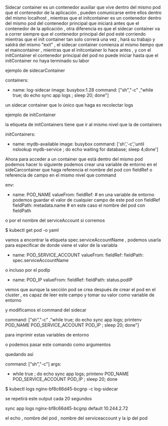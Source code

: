 Sidecar container es un contenedor auxiliar que vive dentro del mismo pod que el contenedor de la aplicación , pueden comunicarse entre ellos dentro del mismo localhost , mientras que el initcontainer es un contenedor dentro del mismo pod del contenedor principal que iniciará antes que el contenedor de la aplicación , otra diferencia es que el sidecar container va a correr siempre que el contenedor principal del pod esté corriendo mientras que el init container tan solo correrá una vez , hará su trabajo y saldrá del mismo "exit" , el sidecar container comienza al mismo tiempo que el maincontainer , mientras que el initcontainer lo hace antes , y con el initContainer el contenedor principal del pod no puede iniciar hasta que el initContainer no haya terminado su labor

ejemplo de sidecarContainer

containers:
- name: log-sidecar
  image: busybox:1.28
  command: ["sh","-c" ,"while true; do echo sync app logs ; sleep 20; done"]

un sidecar container que lo único que haga es recolectar logs

ejemplo de initContainer

la etiqueta de initContainers tiene que ir al mismo nivel que la de containers

initContainers:
- name: mydb-available
  image: busybox
  command: ['sh','-c','until nslookup mydb-service ; do echo waiting for database; sleep 4;done']

Ahora para acceder a un container que está dentro del mismo pod podemos hacer lo siguiente
podemos crear una variable de entorno en el sideCarcontainer que haga referencia el nombre del pod con fieldRef o referencia de campo
en el mismo nivel que command

env:
- name: POD_NAME
    valueFrom:
      fieldRef: # en una variable de entorno podemos guardar el valor de cualquier campo de este pod con fieldRef 
        fieldPath: metadata.name # en este caso el nombre del pod con fieldPath

o por el nombre del serviceAccount si corremos

$ kubectl get pod -o yaml

vamos a encontrar la etiqueta spec.serviceAccountName , podemos usarla para especificar de donde viene el valor de la variabla

- name: POD_SERVICE_ACCOUNT
    valueFrom:
      fieldRef:
        fieldPath: spec.serviceAccountName

o incluso por el podIp

- name: POD_IP
    valueFrom:
      fieldRef:
        fieldPath: status.podIP

vemos que aunque la sección pod se crea después de crear el pod en el cluster , es capaz de leer este campo y tomar su valor como variable de entorno

y modificamos el command del sidecar

command: ["sh","-c" ,"while true; do echo sync app logs; printenv POD_NAME POD_SERVICE_ACCOUNT POD_IP ; sleep 20; done"]

para imprimir estas variables de entorno

o podemos pasar este comando como argumentos

quedando así

command: ["sh","-c"]
args:
- while true ; do
    echo sync app logs; 
    printenv POD_NAME POD_SERVICE_ACCOUNT POD_IP ;
    sleep 20;
  done


$ kubectl logs nginx-bf8c66d45-bcgnp -c log-sidecar

se repetirá este output cada 20 segundos

sync app logs
nginx-bf8c66d45-bcgnp
default
10.244.2.72

el echo , nombre del pod , nombre del serviceaccount y la ip del pod


